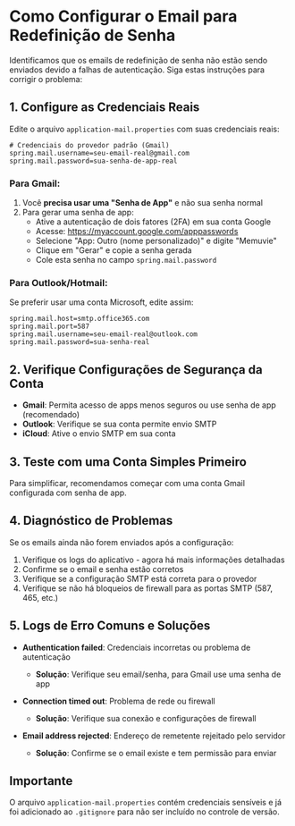# Como Configurar o Email para Redefinição de Senha

Identificamos que os emails de redefinição de senha não estão sendo enviados devido a falhas de autenticação. Siga estas instruções para corrigir o problema:

## 1. Configure as Credenciais Reais

Edite o arquivo `application-mail.properties` com suas credenciais reais:

```properties
# Credenciais do provedor padrão (Gmail)
spring.mail.username=seu-email-real@gmail.com
spring.mail.password=sua-senha-de-app-real
```

### Para Gmail:

1. Você **precisa usar uma "Senha de App"** e não sua senha normal
2. Para gerar uma senha de app:
   - Ative a autenticação de dois fatores (2FA) em sua conta Google
   - Acesse: https://myaccount.google.com/apppasswords
   - Selecione "App: Outro (nome personalizado)" e digite "Memuvie"
   - Clique em "Gerar" e copie a senha gerada
   - Cole esta senha no campo `spring.mail.password`

### Para Outlook/Hotmail:

Se preferir usar uma conta Microsoft, edite assim:

```properties
spring.mail.host=smtp.office365.com
spring.mail.port=587
spring.mail.username=seu-email-real@outlook.com
spring.mail.password=sua-senha-real
```

## 2. Verifique Configurações de Segurança da Conta

- **Gmail**: Permita acesso de apps menos seguros ou use senha de app (recomendado)
- **Outlook**: Verifique se sua conta permite envio SMTP
- **iCloud**: Ative o envio SMTP em sua conta

## 3. Teste com uma Conta Simples Primeiro

Para simplificar, recomendamos começar com uma conta Gmail configurada com senha de app.

## 4. Diagnóstico de Problemas

Se os emails ainda não forem enviados após a configuração:

1. Verifique os logs do aplicativo - agora há mais informações detalhadas
2. Confirme se o email e senha estão corretos
3. Verifique se a configuração SMTP está correta para o provedor
4. Verifique se não há bloqueios de firewall para as portas SMTP (587, 465, etc.)

## 5. Logs de Erro Comuns e Soluções

- **Authentication failed**: Credenciais incorretas ou problema de autenticação
  - **Solução**: Verifique seu email/senha, para Gmail use uma senha de app
  
- **Connection timed out**: Problema de rede ou firewall
  - **Solução**: Verifique sua conexão e configurações de firewall

- **Email address rejected**: Endereço de remetente rejeitado pelo servidor
  - **Solução**: Confirme se o email existe e tem permissão para enviar

## Importante

O arquivo `application-mail.properties` contém credenciais sensíveis e já foi adicionado ao `.gitignore` para não ser incluído no controle de versão.